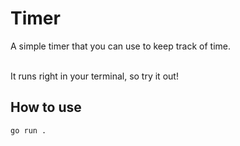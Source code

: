 # Timer
A simple timer that you can use to keep track of time.

<br />
It runs right in your terminal, so try it out!

## How to use
`go run .`
